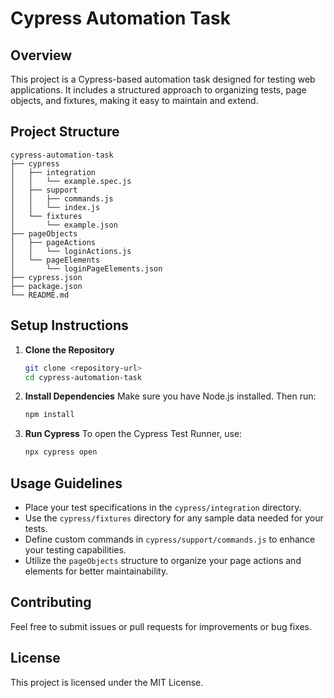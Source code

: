 # Cypress Automation Task

## Overview
This project is a Cypress-based automation task designed for testing web applications. It includes a structured approach to organizing tests, page objects, and fixtures, making it easy to maintain and extend.

## Project Structure
```
cypress-automation-task
├── cypress
│   ├── integration
│   │   └── example.spec.js
│   ├── support
│   │   ├── commands.js
│   │   └── index.js
│   └── fixtures
│       └── example.json
├── pageObjects
│   ├── pageActions
│   │   └── loginActions.js
│   └── pageElements
│       └── loginPageElements.json
├── cypress.json
├── package.json
└── README.md
```

## Setup Instructions
1. **Clone the Repository**
   ```bash
   git clone <repository-url>
   cd cypress-automation-task
   ```

2. **Install Dependencies**
   Make sure you have Node.js installed. Then run:
   ```bash
   npm install
   ```

3. **Run Cypress**
   To open the Cypress Test Runner, use:
   ```bash
   npx cypress open
   ```

## Usage Guidelines
- Place your test specifications in the `cypress/integration` directory.
- Use the `cypress/fixtures` directory for any sample data needed for your tests.
- Define custom commands in `cypress/support/commands.js` to enhance your testing capabilities.
- Utilize the `pageObjects` structure to organize your page actions and elements for better maintainability.

## Contributing
Feel free to submit issues or pull requests for improvements or bug fixes.

## License
This project is licensed under the MIT License.